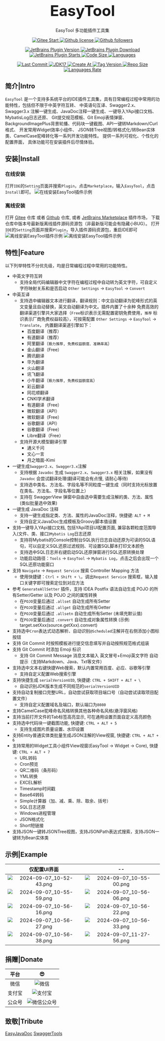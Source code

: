 <div style="text-align: center; font-size: xxx-large; margin-top: 1em; margin-bottom: 0.5em;"> <strong>EasyTool</strong> </div>
<div style="text-align: center;"> EasyTool 多功能插件工具集 </div>
<div style="text-align: center;">
    <p>
        <a href="https://gitee.com/milubin/easy-tool-plugin/badge/star.svg" target="_blank">
            <img src="https://gitee.com/milubin/easy-tool-plugin/badge/star.svg" alt="Gitee Start" />
        </a>
        <a href="https://img.shields.io/github/license/java-horse/EasyTool-Plugin" target="_blank">
            <img src="https://img.shields.io/github/license/java-horse/EasyTool-Plugin" alt="Github license" />
        </a>
        <a href="https://img.shields.io/github/followers/java-horse" target="_blank">
            <img src="https://img.shields.io/github/followers/java-horse" alt="Github followers" />
        </a>
    </p>
    <p>
        <a href="https://img.shields.io/jetbrains/plugin/v/21589" target="_blank">
            <img src="https://img.shields.io/jetbrains/plugin/v/21589" alt="JetBrains Plugin Version" />
        </a>
        <a href="https://img.shields.io/jetbrains/plugin/d/21589" target="_blank">
            <img src="https://img.shields.io/jetbrains/plugin/d/21589" alt="JetBrains Plugin Download" />
        </a>
        <a href="https://img.shields.io/jetbrains/plugin/r/stars/21589" target="_blank">
            <img src="https://img.shields.io/jetbrains/plugin/r/stars/21589" alt="JetBrains Plugin Starts" />
        </a>
        <a href="https://img.shields.io/github/languages/code-size/java-horse/EasyTool-Plugin" target="_blank">
            <img src="https://img.shields.io/github/languages/code-size/java-horse/EasyTool-Plugin" alt="Code Size" />
        </a>
        <a href="https://img.shields.io/github/languages/count/java-horse/EasyTool-Plugin" target="_blank">
            <img src="https://img.shields.io/github/languages/count/java-horse/EasyTool-Plugin" alt="Languages" />
        </a>
    </p>
    <p>
        <a href="https://img.shields.io/github/last-commit/java-horse/EasyTool-Plugin" target="_blank">
            <img src="https://img.shields.io/github/last-commit/java-horse/EasyTool-Plugin" alt="Last Commit" />
        </a>
        <a href="https://img.shields.io/badge/Java-17-blue" target="_blank">
            <img src="https://img.shields.io/badge/Java-17-blue" alt="JDK17" />
        </a>
        <a href="https://img.shields.io/github/created-at/java-horse/EasyTool-Plugin" target="_blank">
            <img src="https://img.shields.io/github/created-at/java-horse/EasyTool-Plugin" alt="Create At" />
        </a>
        <a href="https://img.shields.io/github/v/tag/java-horse/EasyTool-Plugin" target="_blank">
            <img src="https://img.shields.io/github/v/tag/java-horse/EasyTool-Plugin" alt="Tag Version" />
        </a>
        <a href="https://img.shields.io/github/repo-size/java-horse/EasyTool-Plugin" target="_blank">
            <img src="https://img.shields.io/github/repo-size/java-horse/EasyTool-Plugin" alt="Repo Size" />
        </a>
        <a href="https://img.shields.io/github/languages/top/java-horse/EasyTool-Plugin" target="_blank">
            <img src="https://img.shields.io/github/languages/top/java-horse/EasyTool-Plugin" alt="Languages Rate" />
        </a>
    </p>
</div>

## 简介|Intro

`EasyTool` 是一个支持多系统平台的IDE插件工具集，具有日常编程过程中常用的功能特性，包括但不限于中英字符互转、
中英语句互译、Swagger2.x、Swagger3.x 注解一键生成、JavaDoc注释一键生成、一键导入YApi接口文档、MybatisLog日志还原、
Git提交规范模板、Git Emoji表情弹窗、 BackgroundImagePlus背景轮播、代码块一键截图、API一键转Markdown/Curl格式、
开发常用Widget效率小组件、 JSON转Tree视图/转格式化/转Bean实体类、CamelCase驼峰转化等一系列开发功能特性。
提供一系列可视化、个性化的配置界面， 具体功能可在安装插件后尽情体验。

## 安装|Install

### 在线安装

打开`IDE`的`Setting`页面并搜索`Plugin`，点击`Marketplace`，输入`EasyTool`，点击`Install`即可。
![在线安装EasyTool插件示例](https://s11.ax1x.com/2024/01/27/pFn7p9J.png)

### 离线安装

打开 [Gitee](https://gitee.com/milubin/easy-tool-plugin) 仓库
或者 [Github](https://github.com/java-horse/EasyTool-Plugin) 仓库,
或者 [JetBrains Marketplace](https://plugins.jetbrains.com/plugin/21589-easytool/) 插件市场，
下载仓库中版本号最新版离线插件源码资源包（非最新版可能会有隐藏小BUG）。
打开`IDE`的`Setting`页面并搜索`Plugin`，导入插件源码资源包，重启IDE即可
![离线安装EasyTool插件示例](https://s11.ax1x.com/2024/03/02/pF0WO39.png)
![离线安装EasyTool插件示例](https://s11.ax1x.com/2024/01/27/pFn7Fnx.png)

## 特性|Feature

以下列举特性不分优先级，均是日常编程过程中常用的功能特性。

* 中英文字符互转
    * 支持全局代码编辑器中文字符在编程过程中自动转为英文字符，可自定义字符映射关系和是否启动 `Other Settings` -> `EasyTool` -> `Convert`
* 中英互译
    * 支持选中编辑器文本进行翻译，翻译规则：中文自动翻译为驼峰形式的英文变量且自动替换，英文自动翻译为中文。插件内置了十余种
      免费高效的翻译渠道引擎共大家选择（`Free`标识表示无需配置密钥免费使用，`推荐`
      标识表示厂商免费权益较高），可按需配置 `Other Settings` -> `EasyTool` -> `Translate`，
      内置翻译渠道引擎如下：
        * 百度翻译（推荐）
        * 有道翻译（推荐）
        * 阿里翻译（`极力推荐, 免费权益额度、准确率高`）
        * 金山翻译（Free）
        * 腾讯翻译
        * 华为翻译
        * 火山翻译
        * 讯飞翻译
        * 小牛翻译（`极力推荐, 免费权益额度高`）
        * 彩云翻译
        * 同花顺翻译
        * CNKI学术翻译
        * 有道翻译（Free）
        * 微软翻译（API）
        * 微软翻译（Free）
        * 谷歌翻译（API）
        * 谷歌翻译（Free）
        * Libre翻译（Free）
    * 支持开源大模型翻译引擎
        * 通义千问
        * 文心一言
        * 月之暗面-Kimi
* 一键生成`Swagger2.x`、`Swagger3.x`注解
    * 支持根据 `Javadoc` 生成 `Swagger2.x`、`Swagger3.x` 相关注解，如果没有 `Javadoc` 会尝试翻译处理(翻译可能会有点慢, 请耐心等待)
    * 支持选中类名、方法名、字段名等不同粒度一键生成（同时支持光标放置在类名、方法名、字段名等位置上）
    * 支持在 SwaggerView 弹窗中自由选中需要生成注解的类、方法、属性 (类似批量选中效果)
* 一键生成 JavaDoc 注释
    * 支持一键生成指定类、方法、属性的JavaDoc注释，快捷键: `ALT + M`
    * 支持自定义JavaDoc生成模板及Groovy脚本值设置
* 支持一键导入YApi接口文档, 包括YApi项目UI配置页面, 兼容各颗粒度范围导入(文件、类、接口)`Mybatis Log`日志还原
    * 支持将Mybatis的Console控制台SQL执行日志自动还原为可读的SQL语句，可以自定义SQL还原过滤规则、可设置SQL脚本打印文本颜色
    * 支持选中SQL日志并右键启动SQL还原弹窗进行SQL还原转换处理
    * 功能启动路径：`Tools` -> `EasyTool` -> `Mybatis Log`，点击之后会出现一个SQL还原功能窗口
* 支持 `Navigate` -> `Request Service` 搜索 Controller Mapping 方法
    * 使用快捷键：`Ctrl + Shift + \`，调出`Request Service` 搜索框，输入接口关键字即可搜索定位到对应方法
* 参考 `GenerateAllSetter` 插件，支持 IDEA Postfix 语法自动生成 POJO 的所有Setter/Getter 以及 POJO 之间的属性转换
    * 在`POJO`变量后通过 `.allset` 自动生成所有Setter
    * 在`POJO`变量后通过 `.allget` 自动生成所有Getter
    * 在`POJO`变量后通过 `.allsetn` 自动生成所有Setter (未填充默认值)
    * 在`POJO`变量后通过 `.convert` 自动生成对象属性转换 (示例: target.setXxx(source.getXxx).convert)
* 支持选中`Cron`表达式动态解析、自动识别`@Scheduled`注解并在右侧添加小图标按钮
* 支持 Git Commit 时按照模板进行提交信息填写并自动按照规范格式组装
* 支持 Git Commit 时添加 Emoji 标识
    * 支持 Git Commit Message 消息文本输入 英文冒号+Emoji英文字符 自动提示（支持Markdown、Java、Txt等文件）
* 支持选中文本右键快捷Web搜索，默认内置常用百度、必应、谷歌等引擎
    * 支持自定义配置Web搜索引擎
* 支持快捷生成 `serialVersionUID`, 快捷键: `CTRL + SHIFT + ALT + \`
    * 自动识别JDK版本生成不同规范的`serialVersionUID`
* 支持自动复制接口完整URL，自动尝试获取项目端口号（自动尝试读取项目配置文件）
    * 支持自定义配置域名及端口，默认端口为`8080`
* 支持CamelCase驼峰命名风格转换其他各种命名风格(悬浮窗风格)
* 支持当前打开文件的Tab标签高亮显示, 可在通用设置页面自定义高亮颜色
* 支持选中代码块一键截图功能, 快捷键: `CTRL + ALT + 5`
    * 支持生成图片质量设置、水印设置
* 支持Entity普通实体类批量生成JSON注解的View视窗, 快捷键: `CTRL + ALT + 6`
* 支持常用的Widget工具小组件View视窗(EasyTool -> Widget -> Core), 快捷键: `CTRL + ALT + 7`
    * URL转码
    * Cron预览
    * QR二维码（条形码）
    * YML转换
    * EXCEL解析
    * Timestamp时间戳
    * Base64转码
    * Simple计算器（加、减、乘、除、取余、括号）
    * SQL日志还原
    * Windows进程管理
    * JSON格式化
    * Short短链接
* 支持JSON一键转JSONTree视图，支持JSONPath表达式搜索，支持JSON一键转为Bean实体类

## 示例|Example

|                                    仅配置UI界面                                     |                                       --                                       |
|:------------------------------------------------------------------------------:|:------------------------------------------------------------------------------:|
| ![2024-09-07_10-52-43.png](https://s2.loli.net/2024/09/07/Py7wHIpZ9fcA1j5.png) | ![2024-09-07_10-55-00.png](https://s2.loli.net/2024/09/07/gemWP2RjMYZIsrn.png) |
| ![2024-09-07_10-55-59.png](https://s2.loli.net/2024/09/07/eLImiqztYFsbVTP.png) | ![2024-09-07_10-56-06.png](https://s2.loli.net/2024/09/07/ykh5GJARIqEeBF7.png) |
| ![2024-09-07_10-56-16.png](https://s2.loli.net/2024/09/07/eXQ9PWkKorE2ZGV.png) | ![2024-09-07_10-56-22.png](https://s2.loli.net/2024/09/07/PpncxVjg28f7RCS.png) |
| ![2024-09-07_10-56-27.png](https://s2.loli.net/2024/09/07/5rxZiuXBhF1P49b.png) | ![2024-09-07_10-56-33.png](https://s2.loli.net/2024/09/07/SEcD9THj2Cxb6Ao.png) |
| ![2024-09-07_10-56-38.png](https://s2.loli.net/2024/09/07/g2lDO4IrNsU1xBd.png) | ![2024-09-07_11-27-56.png](https://s2.loli.net/2024/09/07/tdI3TvYbCDQw6Xa.png) |

## 捐赠|Donate

| 平台  |                          😎                           |
|:---:|:-----------------------------------------------------:|
| 微信  |  ![微信](https://s11.ax1x.com/2024/02/01/pFMJ0aD.png)   |
| 支付宝 |  ![支付宝](https://s11.ax1x.com/2024/02/01/pFMJwVO.png)  |
| 公众号 | ![微信公众号](https://s11.ax1x.com/2024/02/01/pFMJaqK.jpg) |

## 致敬|Tribute
[EasyJavaDoc](https://plugins.jetbrains.com/plugin/12977-easy-javadoc)
[SwaggerTools](https://plugins.jetbrains.com/plugin/14130-swagger-tools)


